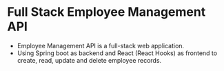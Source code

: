 # Full Stack Employee Management API
* Employee Management API is a full-stack web application.
* Using Spring boot as backend and React (React Hooks) as frontend to create, read, update and delete employee records.

